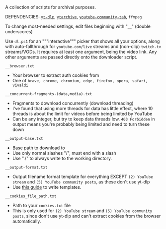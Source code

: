A collection of scripts for archival purposes.

DEPENDENCIES: [`yt-dlp`](https://github.com/yt-dlp/yt-dlp), [`ytarchive`](https://github.com/Kethsar/ytarchive), [`youtube-community-tab`](https://github.com/bot-jonas/youtube-community-tab), `ffmpeg`

To change most-needed settings, edit files beginning with "__" (double underscores)

Use `dl.ps1` for an """interactive""" picker that shows all your options, along with auto-fallthrough for `youtube.com/live` streams and (non-clip) `twitch.tv` streams/VODs. It requires at least one argument, being the video link. Any other arguments are passed directly onto the downloader script.

`__browser.txt`
- Your browser to extract auth cookies from
- One of `brave, chrome, chromium, edge, firefox, opera, safari, vivaldi`

`__concurrent-fragments-(data,media).txt`
- Fragments to download concurrently (download threading)
- I've found that using more threads for data has little effect, where 10 threads is about the limit for videos before being limited by YouTube
- Can be any integer, but try to keep data threads low. `403 Forbidden` in output means you're probably being limited and need to turn these down

`__output-base.txt`
- Base path to download to
- Use only normal slashes "/", must end with a slash
- Use "./" to always write to the working directory.

`__output-format.txt`
- Output filename format template for everything EXCEPT `(2) YouTube stream` and `(5) YouTube community posts`, as these don't use yt-dlp
- Use [this guide](https://github.com/yt-dlp/yt-dlp#output-template ) to write templates.

`__cookies_file_path.txt`
- Path to your `cookies.txt` file
- This is only used for `(2) YouTube stream` and `(5) YouTube community posts`, since don't use yt-dlp and can't extract cookies from the browser automatically.